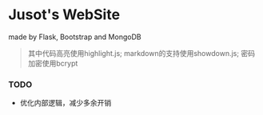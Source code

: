 # Jusot's WebSite

made by Flask, Bootstrap and MongoDB

> 其中代码高亮使用highlight.js; markdown的支持使用showdown.js; 密码加密使用bcrypt

### TODO
* 优化内部逻辑，减少多余开销